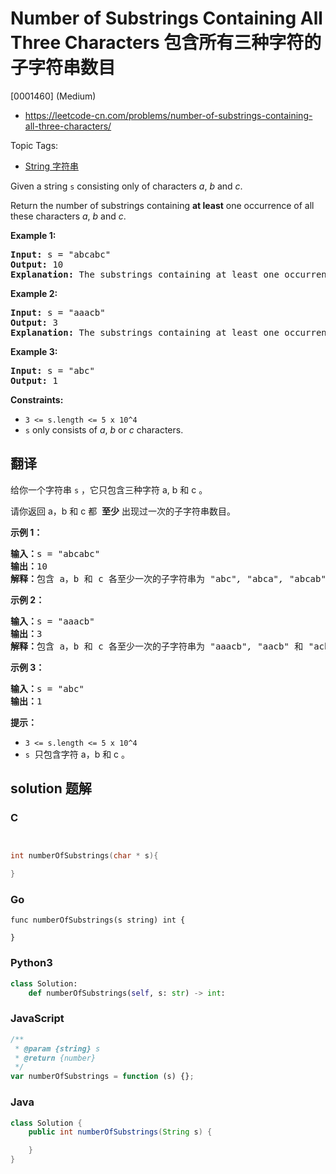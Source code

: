 # Number of Substrings Containing All Three Characters 包含所有三种字符的子字符串数目

[0001460] (Medium)

- https://leetcode-cn.com/problems/number-of-substrings-containing-all-three-characters/

Topic Tags:

- [String 字符串](https://leetcode-cn.com/tag/string/)

Given a string `s` consisting only of characters _a_, _b_ and _c_.

Return the number of substrings containing **at least** one occurrence of all these characters _a_, _b_ and _c_.

**Example 1:**

<pre><strong>Input:</strong> s = "abcabc"
<strong>Output:</strong> 10
<strong>Explanation:</strong> The substrings containing&nbsp;at least&nbsp;one occurrence of the characters&nbsp;<em>a</em>,&nbsp;<em>b</em>&nbsp;and&nbsp;<em>c are "</em>abc<em>", "</em>abca<em>", "</em>abcab<em>", "</em>abcabc<em>", "</em>bca<em>", "</em>bcab<em>", "</em>bcabc<em>", "</em>cab<em>", "</em>cabc<em>" </em>and<em> "</em>abc<em>" </em>(<strong>again</strong>)<em>. </em>
</pre>

**Example 2:**

<pre><strong>Input:</strong> s = "aaacb"
<strong>Output:</strong> 3
<strong>Explanation:</strong> The substrings containing&nbsp;at least&nbsp;one occurrence of the characters&nbsp;<em>a</em>,&nbsp;<em>b</em>&nbsp;and&nbsp;<em>c are "</em>aaacb<em>", "</em>aacb<em>" </em>and<em> "</em>acb<em>".</em><em> </em>
</pre>

**Example 3:**

<pre><strong>Input:</strong> s = "abc"
<strong>Output:</strong> 1
</pre>

**Constraints:**

- `3 <= s.length <= 5 x 10^4`
- `s` only consists of *a*, _b_ or _c_ characters.

## 翻译

给你一个字符串 `s` ，它只包含三种字符 a, b 和 c 。

请你返回 a，b 和 c 都  **至少** 出现过一次的子字符串数目。

**示例 1：**

<pre><strong>输入：</strong>s = "abcabc"
<strong>输出：</strong>10
<strong>解释：</strong>包含 a，b 和 c 各至少一次的子字符串为<em> "</em>abc<em>", "</em>abca<em>", "</em>abcab<em>", "</em>abcabc<em>", "</em>bca<em>", "</em>bcab<em>", "</em>bcabc<em>", "</em>cab<em>", "</em>cabc<em>" </em>和<em> "</em>abc<em>" </em>(<strong>相同</strong><strong>字符串算多次</strong>)<em>。</em>
</pre>

**示例 2：**

<pre><strong>输入：</strong>s = "aaacb"
<strong>输出：</strong>3
<strong>解释：</strong>包含 a，b 和 c 各至少一次的子字符串为<em> "</em>aaacb<em>", "</em>aacb<em>" </em>和<em> "</em>acb<em>" 。</em>
</pre>

**示例 3：**

<pre><strong>输入：</strong>s = "abc"
<strong>输出：</strong>1
</pre>

**提示：**

- `3 <= s.length <= 5 x 10^4`
- `s`  只包含字符 a，b 和 c 。

## solution 题解

### C

```c


int numberOfSubstrings(char * s){

}
```

### Go

```golang
func numberOfSubstrings(s string) int {

}
```

### Python3

```python
class Solution:
    def numberOfSubstrings(self, s: str) -> int:
```

### JavaScript

```javascript
/**
 * @param {string} s
 * @return {number}
 */
var numberOfSubstrings = function (s) {};
```

### Java

```java
class Solution {
    public int numberOfSubstrings(String s) {

    }
}
```
